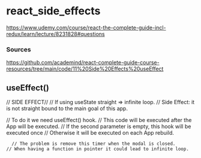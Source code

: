 # react_side_effects

https://www.udemy.com/course/react-the-complete-guide-incl-redux/learn/lecture/8231828#questions

### Sources

https://github.com/academind/react-complete-guide-course-resources/tree/main/code/11%20Side%20Effects%20useEffect

## useEffect()

// SIDE EFFECT//
// If using useState straight => infinite loop.
// Side Effect: it is not straight bound to the main goal of this app.

// To do it we need useEffect() hook.
// This code will be executed after the App will be executed.
// If the second parameter is empty, this hook will be executed once
// Otherwise it will be executed on each App rebuild.

      // The problem is remove this timer when the modal is closed.
    // When having a function in pointer it could lead to infinite loop.

